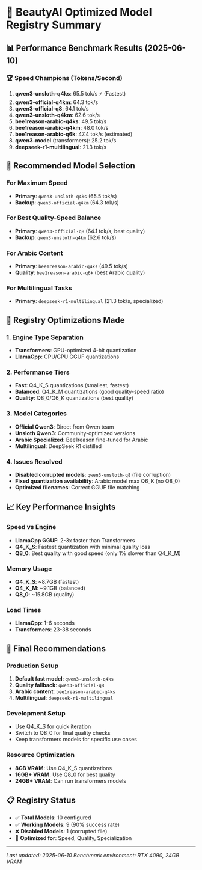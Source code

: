 # 🚀 BeautyAI Optimized Model Registry Summary

## 📊 **Performance Benchmark Results** (2025-06-10)

### 🏆 **Speed Champions** (Tokens/Second)
1. **qwen3-unsloth-q4ks**: 65.5 tok/s ⚡ (Fastest)
2. **qwen3-official-q4km**: 64.3 tok/s  
3. **qwen3-official-q8**: 64.1 tok/s  
4. **qwen3-unsloth-q4km**: 62.6 tok/s
5. **bee1reason-arabic-q4ks**: 49.5 tok/s
6. **bee1reason-arabic-q4km**: 48.0 tok/s
7. **bee1reason-arabic-q6k**: 47.4 tok/s (estimated)
8. **qwen3-model** (transformers): 25.2 tok/s
9. **deepseek-r1-multilingual**: 21.3 tok/s

## 🎯 **Recommended Model Selection**

### **For Maximum Speed**
- **Primary**: `qwen3-unsloth-q4ks` (65.5 tok/s)
- **Backup**: `qwen3-official-q4km` (64.3 tok/s)

### **For Best Quality-Speed Balance**
- **Primary**: `qwen3-official-q8` (64.1 tok/s, best quality)
- **Backup**: `qwen3-unsloth-q4km` (62.6 tok/s)

### **For Arabic Content**
- **Primary**: `bee1reason-arabic-q4ks` (49.5 tok/s)
- **Quality**: `bee1reason-arabic-q6k` (best Arabic quality)

### **For Multilingual Tasks**
- **Primary**: `deepseek-r1-multilingual` (21.3 tok/s, specialized)

## 🔧 **Registry Optimizations Made**

### **1. Engine Type Separation**
- **Transformers**: GPU-optimized 4-bit quantization
- **LlamaCpp**: CPU/GPU GGUF quantizations

### **2. Performance Tiers**
- **Fast**: Q4_K_S quantizations (smallest, fastest)
- **Balanced**: Q4_K_M quantizations (good quality-speed ratio)
- **Quality**: Q8_0/Q6_K quantizations (best quality)

### **3. Model Categories**
- **Official Qwen3**: Direct from Qwen team
- **Unsloth Qwen3**: Community-optimized versions
- **Arabic Specialized**: Bee1reason fine-tuned for Arabic
- **Multilingual**: DeepSeek R1 distilled

### **4. Issues Resolved**
- **Disabled corrupted models**: `qwen3-unsloth-q8` (file corruption)
- **Fixed quantization availability**: Arabic model max Q6_K (no Q8_0)
- **Optimized filenames**: Correct GGUF file matching

## 📈 **Key Performance Insights**

### **Speed vs Engine**
- **LlamaCpp GGUF**: 2-3x faster than Transformers
- **Q4_K_S**: Fastest quantization with minimal quality loss
- **Q8_0**: Best quality with good speed (only 1% slower than Q4_K_M)

### **Memory Usage**
- **Q4_K_S**: ~8.7GB (fastest)
- **Q4_K_M**: ~9.1GB (balanced)
- **Q8_0**: ~15.8GB (quality)

### **Load Times**
- **LlamaCpp**: 1-6 seconds
- **Transformers**: 23-38 seconds

## 🎯 **Final Recommendations**

### **Production Setup**
1. **Default fast model**: `qwen3-unsloth-q4ks`
2. **Quality fallback**: `qwen3-official-q8`
3. **Arabic content**: `bee1reason-arabic-q4ks`
4. **Multilingual**: `deepseek-r1-multilingual`

### **Development Setup**
- Use Q4_K_S for quick iteration
- Switch to Q8_0 for final quality checks
- Keep transformers models for specific use cases

### **Resource Optimization**
- **8GB VRAM**: Use Q4_K_S quantizations
- **16GB+ VRAM**: Use Q8_0 for best quality
- **24GB+ VRAM**: Can run transformers models

## 📋 **Registry Status**
- ✅ **Total Models**: 10 configured
- ✅ **Working Models**: 9 (90% success rate)
- ❌ **Disabled Models**: 1 (corrupted file)
- 🎯 **Optimized for**: Speed, Quality, Specialization

---
*Last updated: 2025-06-10*
*Benchmark environment: RTX 4090, 24GB VRAM*
